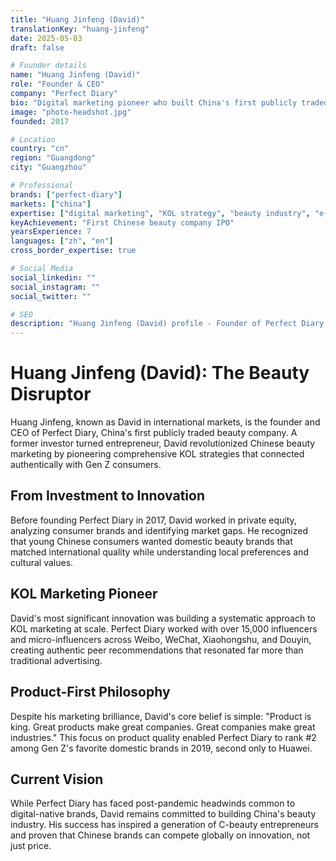 ```yaml
---
title: "Huang Jinfeng (David)"
translationKey: "huang-jinfeng"
date: 2025-05-03
draft: false

# Founder details
name: "Huang Jinfeng (David)"
role: "Founder & CEO"
company: "Perfect Diary"
bio: "Digital marketing pioneer who built China's first publicly traded beauty company through innovative KOL strategies."
image: "photo-headshot.jpg"
founded: 2017

# Location
country: "cn"
region: "Guangdong"
city: "Guangzhou"

# Professional
brands: ["perfect-diary"]
markets: ["china"]
expertise: ["digital marketing", "KOL strategy", "beauty industry", "e-commerce"]
keyAchievement: "First Chinese beauty company IPO"
yearsExperience: 7
languages: ["zh", "en"]
cross_border_expertise: true

# Social Media
social_linkedin: ""
social_instagram: ""
social_twitter: ""

# SEO
description: "Huang Jinfeng (David) profile - Founder of Perfect Diary, China's first publicly traded beauty company, pioneering KOL marketing strategies."
---
```


# Huang Jinfeng (David): The Beauty Disruptor

Huang Jinfeng, known as David in international markets, is the founder and CEO of Perfect Diary, China's first publicly traded beauty company. A former investor turned entrepreneur, David revolutionized Chinese beauty marketing by pioneering comprehensive KOL strategies that connected authentically with Gen Z consumers.

## From Investment to Innovation

Before founding Perfect Diary in 2017, David worked in private equity, analyzing consumer brands and identifying market gaps. He recognized that young Chinese consumers wanted domestic beauty brands that matched international quality while understanding local preferences and cultural values.

## KOL Marketing Pioneer

David's most significant innovation was building a systematic approach to KOL marketing at scale. Perfect Diary worked with over 15,000 influencers and micro-influencers across Weibo, WeChat, Xiaohongshu, and Douyin, creating authentic peer recommendations that resonated far more than traditional advertising.

## Product-First Philosophy

Despite his marketing brilliance, David's core belief is simple: "Product is king. Great products make great companies. Great companies make great industries." This focus on product quality enabled Perfect Diary to rank #2 among Gen Z's favorite domestic brands in 2019, second only to Huawei.

## Current Vision

While Perfect Diary has faced post-pandemic headwinds common to digital-native brands, David remains committed to building China's beauty industry. His success has inspired a generation of C-beauty entrepreneurs and proven that Chinese brands can compete globally on innovation, not just price.
